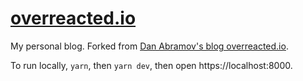 # [overreacted.io](https://overreacted.io/)

My personal blog. Forked from [Dan Abramov's blog overreacted.io](https://github.com/gaearon/overreacted.io).

To run locally, `yarn`, then `yarn dev`, then open https://localhost:8000.